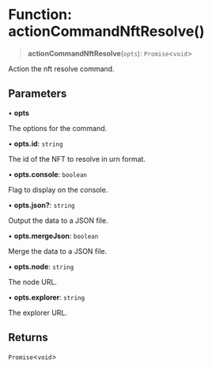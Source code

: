 # Function: actionCommandNftResolve()

> **actionCommandNftResolve**(`opts`): `Promise`\<`void`\>

Action the nft resolve command.

## Parameters

• **opts**

The options for the command.

• **opts.id**: `string`

The id of the NFT to resolve in urn format.

• **opts.console**: `boolean`

Flag to display on the console.

• **opts.json?**: `string`

Output the data to a JSON file.

• **opts.mergeJson**: `boolean`

Merge the data to a JSON file.

• **opts.node**: `string`

The node URL.

• **opts.explorer**: `string`

The explorer URL.

## Returns

`Promise`\<`void`\>
